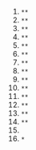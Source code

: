 1. `**`
1. `**`
1. `**`
1. `**`
1. `**`
1. `**`
1. `**`
1. `**`
1. `**`
1. `**`
1. `**`
1. `**`
1. `**`
1. `**`
1. 
1. `*`

